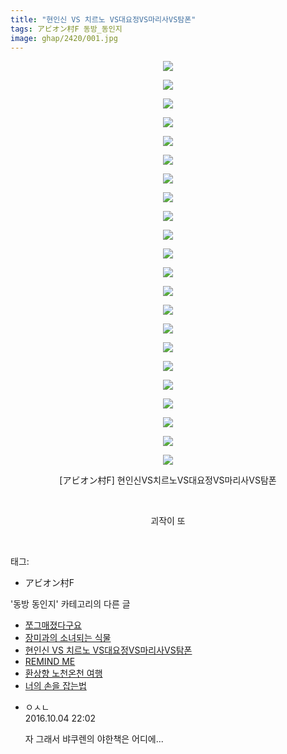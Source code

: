 ```yaml
---
title: "현인신 VS 치르노 VS대요정VS마리사VS탐폰"
tags: アビオン村F 동방_동인지
image: ghap/2420/001.jpg
---
```

<div class="article">
<p style="text-align: center; clear: none; float: none;"><img src="{{ site.nasurl }}/ghap/2420/001.jpg"/></p>
<p style="text-align: center; clear: none; float: none;"><img src="{{ site.nasurl }}/ghap/2420/002.jpg"/></p>
<p style="text-align: center; clear: none; float: none;"><img src="{{ site.nasurl }}/ghap/2420/003.jpg"/></p>
<p style="text-align: center; clear: none; float: none;"><img src="{{ site.nasurl }}/ghap/2420/004.jpg"/></p>
<p style="text-align: center; clear: none; float: none;"><img src="{{ site.nasurl }}/ghap/2420/005.jpg"/></p>
<p style="text-align: center; clear: none; float: none;"><img src="{{ site.nasurl }}/ghap/2420/006.jpg"/></p>
<p style="text-align: center; clear: none; float: none;"><img src="{{ site.nasurl }}/ghap/2420/007.jpg"/></p>
<p style="text-align: center; clear: none; float: none;"><img src="{{ site.nasurl }}/ghap/2420/008.jpg"/></p>
<p style="text-align: center; clear: none; float: none;"><img src="{{ site.nasurl }}/ghap/2420/009.jpg"/></p>
<p style="text-align: center; clear: none; float: none;"><img src="{{ site.nasurl }}/ghap/2420/010.jpg"/></p>
<p style="text-align: center; clear: none; float: none;"><img src="{{ site.nasurl }}/ghap/2420/011.jpg"/></p>
<p style="text-align: center; clear: none; float: none;"><img src="{{ site.nasurl }}/ghap/2420/012.jpg"/></p>
<p style="text-align: center; clear: none; float: none;"><img src="{{ site.nasurl }}/ghap/2420/013.jpg"/></p>
<p style="text-align: center; clear: none; float: none;"><img src="{{ site.nasurl }}/ghap/2420/014.jpg"/></p>
<p style="text-align: center; clear: none; float: none;"><img src="{{ site.nasurl }}/ghap/2420/015.jpg"/></p>
<p style="text-align: center; clear: none; float: none;"><img src="{{ site.nasurl }}/ghap/2420/016.jpg"/></p>
<p style="text-align: center; clear: none; float: none;"><img src="{{ site.nasurl }}/ghap/2420/017.jpg"/></p>
<p style="text-align: center; clear: none; float: none;"><img src="{{ site.nasurl }}/ghap/2420/018.jpg"/></p>
<p style="text-align: center; clear: none; float: none;"><img src="{{ site.nasurl }}/ghap/2420/019.jpg"/></p>
<p style="text-align: center; clear: none; float: none;"><img src="{{ site.nasurl }}/ghap/2420/020.jpg"/></p>
<p style="text-align: center; clear: none; float: none;"><img src="{{ site.nasurl }}/ghap/2420/021.jpg"/></p>
<p style="text-align: center; clear: none; float: none;"><img src="{{ site.nasurl }}/ghap/2420/022.jpg"/></p>
<p style="text-align: center; clear: none; float: none;">[アビオン村F] 현인신VS치르노VS대요정VS마리사VS탐폰</p>
<p style="text-align: center; clear: none; float: none;"><br/></p>
<p style="text-align: center; clear: none; float: none;">괴작이 또</p>
<p><br/></p>
</div><div class="tagTrail">
<p>태그: </p>
<ul>
<li>アビオン村F</li>
</ul>
</div><div class="another">
<p>'동방 동인지' 카테고리의 다른 글</p>
<ul>
<li><a href="/2016-10-03-ghap_2422">쪼그매졌다구요</a></li>
<li><a href="/2016-10-03-ghap_2421">장미과의 소녀되는 식물</a></li>
<li><a href="/2016-10-03-ghap_2420">현인신 VS 치르노 VS대요정VS마리사VS탐폰</a></li>
<li><a href="/2016-10-03-ghap_2419">REMIND ME</a></li>
<li><a href="/2016-10-03-ghap_2417">환상향 노천온천 여행</a></li>
<li><a href="/2016-10-03-ghap_2416">너의 손을 잡는법</a></li>
</ul>
</div><div class="cb_module cb_fluid">
<div class="cb_wrt cb_profile">
<div class="comment">
<ul>
<li class="cb_thumb_off" id="comment14820201">
<div class="cb_comment_area">
<div class="cb_info_area">
<div class="cb_section">
<span class="cb_nick_name">ㅇㅅㄴ</span>
</div>
<div class="cb_section">
<span class="cb_date">2016.10.04 22:02 </span>
</div>
</div>
<div class="cb_dsc_comment">
<p class="cb_dsc">
											자 그래서 뱌쿠렌의 야한책은 어디에...
										</p>
</div>
</div></li>
</ul>
</div>
</div><!-- commentList close -->
</div>